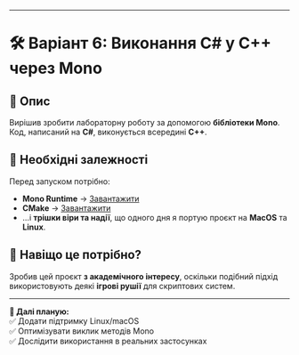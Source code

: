 
---

# 🛠 Варіант 6: Виконання C# у C++ через Mono

## 📌 Опис
Вирішив зробити лабораторну роботу за допомогою **бібліотеки Mono**.  
Код, написаний на **C#**, виконується всередині **C++**.

## 🚀 Необхідні залежності
Перед запуском потрібно:
- **Mono Runtime** → [Завантажити](https://www.mono-project.com/download/stable/)
- **CMake** → [Завантажити](https://cmake.org/download/)
- …і **трішки віри та надії**, що одного дня я портую проєкт на **MacOS** та **Linux**.

## 🎯 Навіщо це потрібно?
Зробив цей проєкт **з академічного інтересу**, оскільки подібний підхід використовують деякі **ігрові рушії** для скриптових систем.

---

**🔹 Далі планую:**  
✅ Додати підтримку Linux/macOS  
✅ Оптимізувати виклик методів Mono  
✅ Дослідити використання в реальних застосунках

